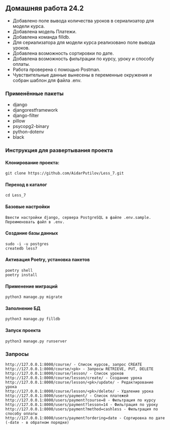 ## Домашняя работа 24.2
- Добавлено поле вывода количества уроков в сериализатор для модели курса.
- Добавлена модель Платежи.
- Добавлена команда filldb.
- Для сериализатора для модели курса реализовано поле вывода уроков.
- Добавлена возможность сортировки по дате.
- Добавлена возможность фильтрации по курсу, уроку и способу оплаты.
- Работа проверена с помощью Postman.
- Чувствительные данные вынесены в переменные окружения и собран шаблон для файла .env.


### Применённые пакеты
- django
- djangorestframework
- django-filter
- pillow
- psycopg2-binary
- python-dotenv
- black


### Инструкция для развертывания проекта

#### Клонирование проекта:
```
git clone https://github.com/AidarPutilov/Less_7.git
```

#### Переход в каталог
```
cd Less_7
```

#### Базовые настройки
```
Ввести настройки django, сервера PostgreSQL в файле .env.sample. Переименовать файл в .env.
```

#### Создание базы данных
```
sudo -i -u postgres
createdb less7
```

#### Активация Poetry, установка пакетов
```
poetry shell
poetry install
```

#### Применение миграций
```
python3 manage.py migrate
```

#### Заполнение БД
```
python3 manage.py filldb
```

#### Запуск проекта
```
python3 manage.py runserver
```
### Запросы
```
http://127.0.0.1:8000/course/ - Список курсов, запрос CREATE
http://127.0.0.1:8000/course/<pk> - Запросы RETRIEVE, PUT, DELETE
http://127.0.0.1:8000/course/lesson/ - Список уроков
http://127.0.0.1:8000/course/lesson/create/ - Создание урока
http://127.0.0.1:8000/course/lesson/<pk>/update/ - Редактирование урока
http://127.0.0.1:8000/course/lesson/<pk>/delete/ - Удаление урока
http://127.0.0.1:8000/users/payment/ - Список платежей
http://127.0.0.1:8000/users/payment?course=8 - Фильтрация по курсу
http://127.0.0.1:8000/users/payment?lesson=14 - Фильтрация по уроку
http://127.0.0.1:8000/users/payment?method=cashless - Фильтрация по способу оплаты
http://127.0.0.1:8000/users/payment?ordering=date - Сортировка по дате (-date - в обратном порядке)
```
